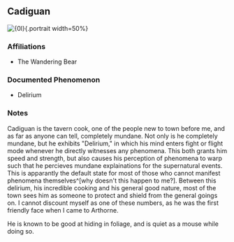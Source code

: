 ## Cadiguan
![{0l}](../blank.png){.portrait width=50%}

### Affiliations
- The Wandering Bear

### Documented Phenomenon
- Delirium

### Notes
Cadiguan is the tavern cook, one of the people new to town before me, and as far as anyone can tell, completely mundane. Not only is he completely mundane, but he exhibits "Delirium," in which his mind enters fight or flight mode whenever he directly witnesses any phenomena. This both grants him speed and strength, but also causes his perception of phenomena to warp such that he percieves mundane explainations for the supernatural events. This is apparantly the default state for most of those who cannot manifest phenomena themselves^[why doesn't this happen to me?]. Between this delirium, his incredible cooking and his general good nature, most of the town sees him as someone to protect and shield from the general goings on. I cannot discount myself as one of these numbers, as he was the first friendly face when I came to Arthorne. 

He is known to be good at hiding in foliage, and is quiet as a mouse while doing so.
